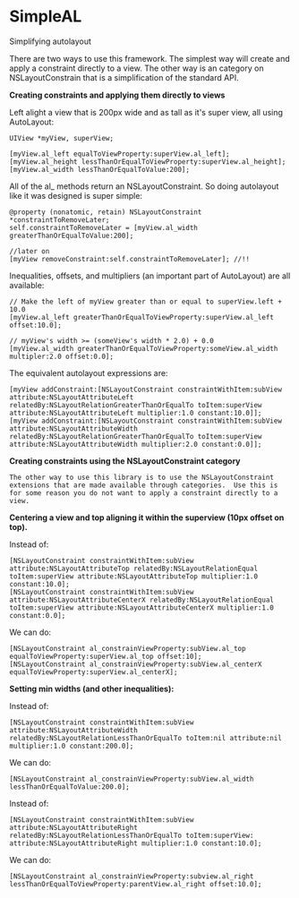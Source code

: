 SimpleAL
========

Simplifying autolayout

There are two ways to use this framework.  The simplest way will create and apply a constraint directly to a view.  The other way is an category on NSLayoutConstrain that is a simplification of the standard API.

**Creating constraints and applying them directly to views**

Left alight a view that is 200px wide and as tall as it's super view, all using AutoLayout:

    UIView *myView, superView;

    [myView.al_left equalToViewProperty:superView.al_left];
    [myView.al_height lessThanOrEqualToViewProperty:superView.al_height];
    [myView.al_width lessThanOrEqualToValue:200];

All of the al_ methods return an NSLayoutConstraint.  So doing autolayout like it was designed is super simple:

    @property (nonatomic, retain) NSLayoutConstraint *constraintToRemoveLater;
    self.constraintToRemoveLater = [myView.al_width greaterThanOrEqualToValue:200];

    //later on
    [myView removeConstraint:self.constraintToRemoveLater]; //!!

Inequalities, offsets, and multipliers (an important part of AutoLayout) are all available:

    // Make the left of myView greater than or equal to superView.left + 10.0
    [myView.al_left greaterThanOrEqualToViewProperty:superView.al_left offset:10.0];

    // myView's width >= (someView's width * 2.0) + 0.0
    [myView.al_width greaterThanOrEqualToViewProperty:someView.al_width multipler:2.0 offset:0.0];

The equivalent autolayout expressions are:

    
    [myView addConstraint:[NSLayoutConstraint constraintWithItem:subView attribute:NSLayoutAttributeLeft relatedBy:NSLayoutRelationGreaterThanOrEqualTo toItem:superView attribute:NSLayoutAttributeLeft multiplier:1.0 constant:10.0]];
    [myView addConstraint:[NSLayoutConstraint constraintWithItem:subView attribute:NSLayoutAttributeWidth relatedBy:NSLayoutRelationGreaterThanOrEqualTo toItem:superView attribute:NSLayoutAttributeWidth multiplier:2.0 constant:0.0]];

**Creating constraints using the NSLayoutConstraint category**

    The other way to use this library is to use the NSLayoutConstraint extensions that are made available through categories.  Use this is for some reason you do not want to apply a constraint directly to a view.

**Centering a view and top aligning it within the superview (10px offset on top).**

Instead of:

    [NSLayoutConstraint constraintWithItem:subView attribute:NSLayoutAttributeTop relatedBy:NSLayoutRelationEqual toItem:superView attribute:NSLayoutAttributeTop multiplier:1.0 constant:10.0];
    [NSLayoutConstraint constraintWithItem:subView attribute:NSLayoutAttributeCenterX relatedBy:NSLayoutRelationEqual toItem:superView attribute:NSLayoutAttributeCenterX multiplier:1.0 constant:0.0];

We can do:

    [NSLayoutConstraint al_constrainViewProperty:subView.al_top equalToViewProperty:superView.al_top offset:10];
    [NSLayoutConstraint al_constrainViewProperty:subView.al_centerX equalToViewProperty:superView.al_centerX];

**Setting min widths (and other inequalities):**

Instead of:

    [NSLayoutConstraint constraintWithItem:subView attribute:NSLayoutAttributeWidth relatedBy:NSLayoutRelationLessThanOrEqualTo toItem:nil attribute:nil multiplier:1.0 constant:200.0];

We can do:

    [NSLayoutConstraint al_constrainViewProperty:subView.al_width lessThanOrEqualToValue:200.0];

Instead of:

    [NSLayoutConstraint constraintWithItem:subView attribute:NSLayoutAttributeRight relatedBy:NSLayoutRelationLessThanOrEqualTo toItem:superView: attribute:NSLayoutAttributeRight multiplier:1.0 constant:10.0];

We can do:

    [NSLayoutConstraint al_constrainViewProperty:subview.al_right lessThanOrEqualToViewProperty:parentView.al_right offset:10.0];

